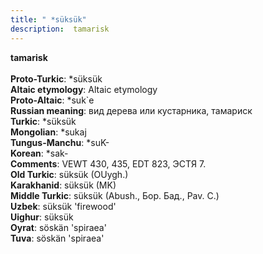 ```yaml
---
title: " *süksük"
description:  tamarisk
---
```

<p data-pagefind-weight="0.5">
<strong> tamarisk</strong><br><br>
<strong>Proto-Turkic</strong>:  *süksük<br>
<strong>Altaic etymology</strong>:  Altaic etymology<br>
<strong> Proto-Altaic</strong>:  *suk`e<br>
<strong>Russian meaning</strong>:  вид дерева или кустарника, тамариск<br>
<strong>Turkic</strong>:  *süksük<br>
<strong>Mongolian</strong>:  *sukaj<br>
<strong>Tungus-Manchu</strong>:  *suK-<br>
<strong>Korean</strong>:  *sak-<br>
<strong>Comments</strong>:  VEWT 430, 435, EDT 823, ЭСТЯ 7.<br>
<strong>Old Turkic</strong>:  süksük (OUygh.)<br>
<strong>Karakhanid</strong>:  süksük (MK)<br>
<strong>Middle Turkic</strong>:  süksük (Abush., Бор. Бад., Pav. C.)<br>
<strong>Uzbek</strong>:  süksük 'firewood'<br>
<strong>Uighur</strong>:  süksük<br>
<strong>Oyrat</strong>:  söskän 'spiraea'<br>
<strong>Tuva</strong>:  söskän 'spiraea'<br>

</p>
